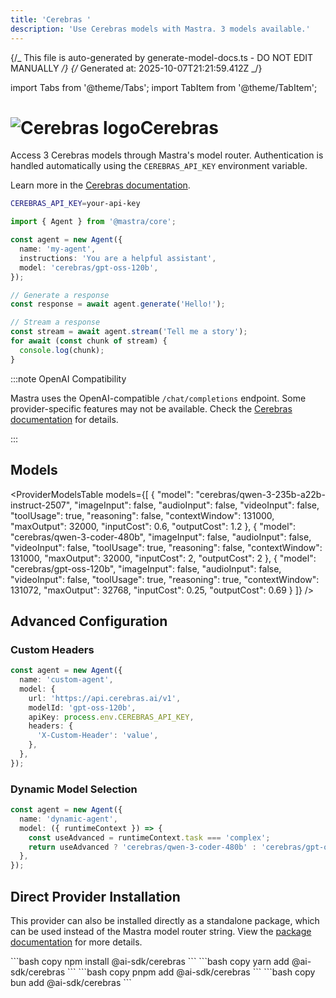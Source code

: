 ```yaml
---
title: 'Cerebras '
description: 'Use Cerebras models with Mastra. 3 models available.'
---
```


{/_ This file is auto-generated by generate-model-docs.ts - DO NOT EDIT MANUALLY _/}
{/_ Generated at: 2025-10-07T21:21:59.412Z _/}

import Tabs from '@theme/Tabs';
import TabItem from '@theme/TabItem';

# <img src="https://models.dev/logos/cerebras.svg" alt="Cerebras logo" className="inline w-8 h-8 mr-2 align-middle dark:invert dark:brightness-0 dark:contrast-200" />Cerebras

Access 3 Cerebras models through Mastra's model router. Authentication is handled automatically using the `CEREBRAS_API_KEY` environment variable.

Learn more in the [Cerebras documentation](https://inference-docs.cerebras.ai/models/overview).

```bash
CEREBRAS_API_KEY=your-api-key
```

```typescript
import { Agent } from '@mastra/core';

const agent = new Agent({
  name: 'my-agent',
  instructions: 'You are a helpful assistant',
  model: 'cerebras/gpt-oss-120b',
});

// Generate a response
const response = await agent.generate('Hello!');

// Stream a response
const stream = await agent.stream('Tell me a story');
for await (const chunk of stream) {
  console.log(chunk);
}
```

:::note OpenAI Compatibility

Mastra uses the OpenAI-compatible `/chat/completions` endpoint. Some provider-specific features may not be available. Check the [Cerebras documentation](https://inference-docs.cerebras.ai/models/overview) for details.

:::

## Models

<ProviderModelsTable
models={[
{
"model": "cerebras/qwen-3-235b-a22b-instruct-2507",
"imageInput": false,
"audioInput": false,
"videoInput": false,
"toolUsage": true,
"reasoning": false,
"contextWindow": 131000,
"maxOutput": 32000,
"inputCost": 0.6,
"outputCost": 1.2
},
{
"model": "cerebras/qwen-3-coder-480b",
"imageInput": false,
"audioInput": false,
"videoInput": false,
"toolUsage": true,
"reasoning": false,
"contextWindow": 131000,
"maxOutput": 32000,
"inputCost": 2,
"outputCost": 2
},
{
"model": "cerebras/gpt-oss-120b",
"imageInput": false,
"audioInput": false,
"videoInput": false,
"toolUsage": true,
"reasoning": true,
"contextWindow": 131072,
"maxOutput": 32768,
"inputCost": 0.25,
"outputCost": 0.69
}
]}
/>

## Advanced Configuration

### Custom Headers

```typescript
const agent = new Agent({
  name: 'custom-agent',
  model: {
    url: 'https://api.cerebras.ai/v1',
    modelId: 'gpt-oss-120b',
    apiKey: process.env.CEREBRAS_API_KEY,
    headers: {
      'X-Custom-Header': 'value',
    },
  },
});
```

### Dynamic Model Selection

```typescript
const agent = new Agent({
  name: 'dynamic-agent',
  model: ({ runtimeContext }) => {
    const useAdvanced = runtimeContext.task === 'complex';
    return useAdvanced ? 'cerebras/qwen-3-coder-480b' : 'cerebras/gpt-oss-120b';
  },
});
```

## Direct Provider Installation

This provider can also be installed directly as a standalone package, which can be used instead of the Mastra model router string. View the [package documentation](https://www.npmjs.com/package/@ai-sdk/cerebras) for more details.

<Tabs groupId="package-manager">
  <TabItem value="npm" label="npm" default>
    ```bash copy
    npm install @ai-sdk/cerebras
    ```
  </TabItem>
  <TabItem value="yarn" label="yarn">
    ```bash copy
    yarn add @ai-sdk/cerebras
    ```
  </TabItem>
  <TabItem value="pnpm" label="pnpm">
    ```bash copy
    pnpm add @ai-sdk/cerebras
    ```
  </TabItem>
  <TabItem value="bun" label="bun">
    ```bash copy
    bun add @ai-sdk/cerebras
    ```
  </TabItem>
</Tabs>
